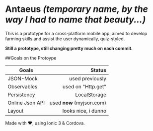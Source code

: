 # __Antaeus__ *(temporary name, by the way I had to name that beauty...)*

This is a prototype for a cross-platform mobile app, aimed to develop farming skills and assist the user dynamically, quiz-styled.

__Still a prototype, still changing pretty much on each commit.__

##Goals on the Protoype

| Goals             | Status                   |
| ------------------|-------------------------:|
| JSON-Mock         | used previously          |
| Observables       | used on "Http.get"       |
| Persistency       | LocalStorage             |
| Online Json API   | used __now__ (myjson.com)|
| Layout            | looks nice, i dunno      |


Made with ❤, using Ionic 3 & Cordova.